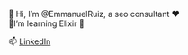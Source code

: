 👋 Hi, I’m @EmmanuelRuiz, a seo consultant ❤️ <br>
📌I’m learning Elixir 💎<br>

📫 [LinkedIn](https://www.linkedin.com/in/emmanuel-estrada/)
